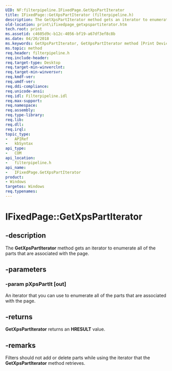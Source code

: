 ```yaml
---
UID: NF:filterpipeline.IFixedPage.GetXpsPartIterator
title: IFixedPage::GetXpsPartIterator (filterpipeline.h)
description: The GetXpsPartIterator method gets an iterator to enumerate all of the parts that are associated with the page.
old-location: print\ifixedpage_getxpspartiterator.htm
tech.root: print
ms.assetid: c4605d9c-b12c-4056-bf19-a67df3ef8c8b
ms.date: 04/20/2018
ms.keywords: GetXpsPartIterator, GetXpsPartIterator method [Print Devices], GetXpsPartIterator method [Print Devices],IFixedPage interface, IFixedPage interface [Print Devices],GetXpsPartIterator method, IFixedPage.GetXpsPartIterator, IFixedPage::GetXpsPartIterator, filterpipeline/IFixedPage::GetXpsPartIterator, filterpipeline_da8f4ed6-71b0-4d95-867b-7389815fd072.xml, print.ifixedpage_getxpspartiterator
ms.topic: method
req.header: filterpipeline.h
req.include-header: 
req.target-type: Desktop
req.target-min-winverclnt: 
req.target-min-winversvr: 
req.kmdf-ver: 
req.umdf-ver: 
req.ddi-compliance: 
req.unicode-ansi: 
req.idl: Filterpipeline.idl
req.max-support: 
req.namespace: 
req.assembly: 
req.type-library: 
req.lib: 
req.dll: 
req.irql: 
topic_type:
-	APIRef
-	kbSyntax
api_type:
-	COM
api_location:
-	filterpipeline.h
api_name:
-	IFixedPage.GetXpsPartIterator
product:
- Windows
targetos: Windows
req.typenames: 
---
```


# IFixedPage::GetXpsPartIterator


## -description


The <b>GetXpsPartIterator</b> method gets an iterator to enumerate all of the parts that are associated with the page. 


## -parameters




### -param pXpsPartIt [out]

An iterator that you can use to enumerate all of the parts that are associated with the page.


## -returns



<b>GetXpsPartIterator</b> returns an <b>HRESULT</b> value.




## -remarks



Filters should not add or delete parts while using the iterator that the <b>GetXpsPartIterator</b> method retrieves.



